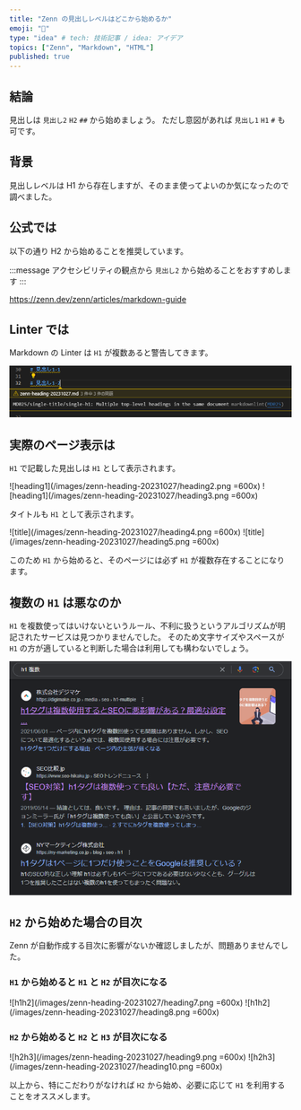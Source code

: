 ```yaml
---
title: "Zenn の見出しレベルはどこから始めるか"
emoji: "📝"
type: "idea" # tech: 技術記事 / idea: アイデア
topics: ["Zenn", "Markdown", "HTML"]
published: true
---
```


## 結論

見出しは `見出し2` `H2` `##` から始めましょう。
ただし意図があれば `見出し1` `H1` `#` も可です。

## 背景

見出しレベルは H1 から存在しますが、そのまま使ってよいのか気になったので調べました。

## 公式では

以下の通り H2 から始めることを推奨しています。

:::message
アクセシビリティの観点から `見出し2` から始めることをおすすめします
:::

https://zenn.dev/zenn/articles/markdown-guide

## Linter では

Markdown の Linter は `H1` が複数あると警告してきます。

![warning](/images/zenn-heading-20231027/heading1.png)

## 実際のページ表示は

`H1` で記載した見出しは `H1` として表示されます。

![heading1](/images/zenn-heading-20231027/heading2.png =600x)
![heading1](/images/zenn-heading-20231027/heading3.png =600x)

タイトルも `H1` として表示されます。

![title](/images/zenn-heading-20231027/heading4.png =600x)
![title](/images/zenn-heading-20231027/heading5.png =600x)

このため `H1` から始めると、そのページには必ず `H1` が複数存在することになります。

## 複数の `H1` は悪なのか

`H1` を複数使ってはいけないというルール、不利に扱うというアルゴリズムが明記されたサービスは見つかりませんでした。
そのため文字サイズやスペースが `H1` の方が適していると判断した場合は利用しても構わないでしょう。

![Google Search](/images/zenn-heading-20231027/heading6.png)

## `H2` から始めた場合の目次

Zenn が自動作成する目次に影響がないか確認しましたが、問題ありませんでした。

### `H1` から始めると `H1` と `H2` が目次になる

![h1h2](/images/zenn-heading-20231027/heading7.png =600x)
![h1h2](/images/zenn-heading-20231027/heading8.png =600x)

### `H2` から始めると `H2` と `H3` が目次になる

![h2h3](/images/zenn-heading-20231027/heading9.png =600x)
![h2h3](/images/zenn-heading-20231027/heading10.png =600x)

以上から、特にこだわりがなければ `H2` から始め、必要に応じて `H1` を利用することをオススメします。
